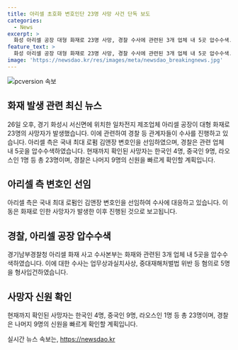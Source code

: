 ```yaml
---
title: 아리셀 초호화 변호인단 23명 사망 사건 단독 보도
categories:
  - News
excerpt: >
  화성 아리셀 공장 대형 화재로 23명 사망, 경찰 수사에 관련된 3개 업체 내 5곳 압수수색. 아리셀 측 김앤장 변호인 선임, 박순관 대표 등 5명 형사입건. 사망자 23명 가운데 14명 신원 확인(Kim Minhoo, News1)
feature_text: >
  화성 아리셀 공장 대형 화재로 23명 사망, 경찰 수사에 관련된 3개 업체 내 5곳 압수수색. 아리셀 측 김앤장 변호인 선임, 박순관 대표 등 5명 형사입건. 사망자 23명 가운데 14명 신원 확인(Kim Minhoo, News1)
image: 'https://newsdao.kr/res/images/meta/newsdao_breakingnews.jpg'
---
```


<p><img src="https://newsdao.kr/res/images/meta/newsdao_breakingnews.jpg" alt="pcversion 속보" /></p>

<h2 data-ke-size="size26">화재 발생 관련 최신 뉴스</h2>

<p data-ke-size="size16">26일 오후, 경기 화성시 서신면에 위치한 일차전지 제조업체 아리셀 공장이 대형 화재로 23명의 사망자가 발생했습니다. 이에 관련하여 경찰 등 관계자들이 수사를 진행하고 있습니다. 아리셀 측은 국내 최대 로펌 김앤장 변호인을 선임하였으며, 경찰은 관련 업체 내 5곳을 압수수색하였습니다. 현재까지 확인된 사망자는 한국인 4명, 중국인 9명, 라오스인 1명 등 총 23명이며, 경찰은 나머지 9명의 신원을 빠르게 확인할 계획입니다.</p>

<h2 data-ke-size="size26">아리셀 측 변호인 선임</h2>

<p data-ke-size="size16">아리셀 측은 국내 최대 로펌인 김앤장 변호인을 선임하여 수사에 대응하고 있습니다. 이동은 화재로 인한 사망자가 발생한 이후 진행된 것으로 보고됩니다. </p>

<h2 data-ke-size="size26">경찰, 아리셀 공장 압수수색</h2>

<p data-ke-size="size16">경기남부경찰청 아리셀 화재 사고 수사본부는 화재와 관련된 3개 업체 내 5곳을 압수수색하였습니다. 이에 대한 수사는 업무상과실치사상, 중대재해처벌법 위반 등 혐의로 5명을 형사입건하였습니다. </p>

<h2 data-ke-size="size26">사망자 신원 확인</h2>

<p data-ke-size="size16">현재까지 확인된 사망자는 한국인 4명, 중국인 9명, 라오스인 1명 등 총 23명이며, 경찰은 나머지 9명의 신원을 빠르게 확인할 계획입니다.</p>
실시간 뉴스 속보는, <a href="https://newsdao.kr" rel="dofollow">https://newsdao.kr</a>


